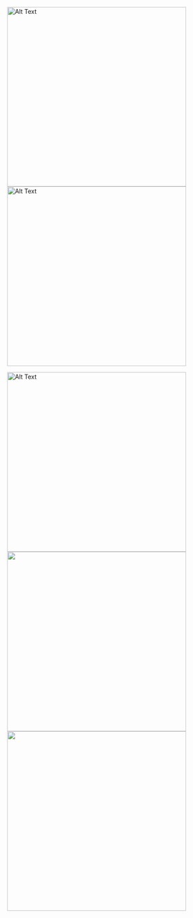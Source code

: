 <img src="https://github.com/lexiskernel/planetary_photography/blob/main/moon_moon_ring_planets.jpg" alt="Alt Text" width="415" height="415"> <img src="https://github.com/lexiskernel/planetary_photography/blob/main/planets_andromeda_orion_moon.jpg" alt="Alt Text" width="415" height="415">

<img src="https://github.com/lexiskernel/planetary_photography/blob/main/planets_pleiades.jpg" alt="Alt Text" width="415" height="415"> <img src="https://github.com/lexiskernel/planetary_photography/blob/main/venus1.PNG" width="415" height = "415"/> <img src="https://github.com/lexiskernel/planetary_photography/blob/main/saturn1.PNG" width="415" height ="415"/>

